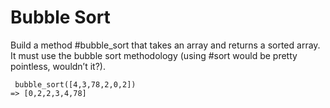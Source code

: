 # Bubble Sort

Build a method #bubble_sort that takes an array and returns a sorted array. It must use the bubble sort methodology (using #sort would be pretty pointless, wouldn’t it?).

```
 bubble_sort([4,3,78,2,0,2])
=> [0,2,2,3,4,78]
```